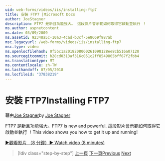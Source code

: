 ```yaml
---
uid: web-forms/videos/iis/installing-ftp7
title: 安裝 FTP7 |Microsoft Docs
author: JoeStagner
description: FTP7 是新且功能強大。 這段影片會示範如何取得它啟動並執行 ！
ms.author: aspnetcontent
ms.date: 03/09/2009
ms.assetid: 92348a5c-10a3-4cad-b3cf-5e8669f987ab
msc.legacyurl: /web-forms/videos/iis/installing-ftp7
msc.type: video
ms.openlocfilehash: 0f5bc1a2018208060261098128ee8cb516a07120
ms.sourcegitcommit: b28cd0313af316c051c2ff8549865bff67f2fbb4
ms.translationtype: MT
ms.contentlocale: zh-TW
ms.lasthandoff: 07/05/2018
ms.locfileid: "37838219"
---
```

<a name="installing-ftp7"></a><span data-ttu-id="b5cc2-104">安裝 FTP7</span><span class="sxs-lookup"><span data-stu-id="b5cc2-104">Installing FTP7</span></span>
====================
<span data-ttu-id="b5cc2-105">藉由[Joe Stagner](https://github.com/JoeStagner)</span><span class="sxs-lookup"><span data-stu-id="b5cc2-105">by [Joe Stagner](https://github.com/JoeStagner)</span></span>

<span data-ttu-id="b5cc2-106">FTP7 是新且功能強大。</span><span class="sxs-lookup"><span data-stu-id="b5cc2-106">FTP7 is new and powerful.</span></span> <span data-ttu-id="b5cc2-107">這段影片會示範如何取得它啟動並執行 ！</span><span class="sxs-lookup"><span data-stu-id="b5cc2-107">This video shows you how to get it up and running!</span></span>

[<span data-ttu-id="b5cc2-108">&#9654;觀看影片 （8 分鐘）</span><span class="sxs-lookup"><span data-stu-id="b5cc2-108">&#9654; Watch video (8 minutes)</span></span>](https://channel9.msdn.com/Blogs/ASP-NET-Site-Videos/installing-ftp7)

> [!div class="step-by-step"]
> <span data-ttu-id="b5cc2-109">[上一頁](creating-a-site-with-iis7-manager.md)
> [下一頁](bit-rate-throttling.md)</span><span class="sxs-lookup"><span data-stu-id="b5cc2-109">[Previous](creating-a-site-with-iis7-manager.md)
[Next](bit-rate-throttling.md)</span></span>
